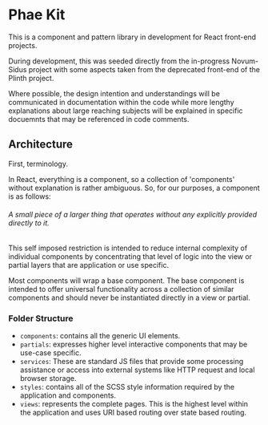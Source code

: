 # Phae Kit #

This is a component and pattern library in development for React front-end projects.

During development, this was seeded directly from the in-progress Novum-Sidus project with some aspects taken from the deprecated front-end of the Plinth project.

Where possible, the design intention and understandings will be communicated in documentation within the code while more lengthy explanations about large reaching subjects will be explained in specific docuemnts that may be referenced in code comments.

## Architecture ##
First, terminology.

In React, everything is a component, so a collection of 'components' without explanation is rather ambiguous. So, for our purposes, a component is as follows:

###### A small piece of a larger thing that operates without any explicitly provided directly to it. ######

This self imposed restriction is intended to reduce internal complexity of individual components by concentrating that level of logic into the view or partial layers that are application or use specific.

Most components will wrap a base component. The base component is intended to offer universal functionality across a collection of similar components and should never be instantiated directly in a view or partial.

### Folder Structure ###
- `components`: contains all the generic UI elements.
- `partials`: expresses higher level interactive components that may be use-case specific.
- `services`: These are standard JS files that provide some processing assistance or access into external systems like HTTP request and local browser storage.
- `styles`: contains all of the SCSS style information required by the application and components.
- `views`: represents the complete pages. This is the highest level within the application and uses URI based routing over state based routing.
